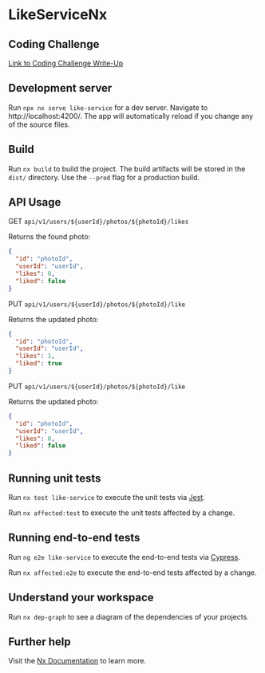 # LikeServiceNx

## Coding Challenge

[Link to Coding Challenge Write-Up](./Coding%20Challenge%20Write-Up.md)

## Development server

Run `npx nx serve like-service` for a dev server. Navigate to http://localhost:4200/. The app will automatically reload
if you change any of the source files.

## Build

Run `nx build` to build the project. The build artifacts will be stored in the `dist/` directory. Use the `--prod` flag
for a production build.

## API Usage

GET `api/v1/users/${userId}/photos/${photoId}/likes`

Returns the found photo:

```json
{
  "id": "photoId",
  "userId": "userId",
  "likes": 0,
  "liked": false
}
```

PUT `api/v1/users/${userId}/photos/${photoId}/like`

Returns the updated photo:

```json
{
  "id": "photoId",
  "userId": "userId",
  "likes": 1,
  "liked": true
}
```

PUT `api/v1/users/${userId}/photos/${photoId}/like`

Returns the updated photo:

```json
{
  "id": "photoId",
  "userId": "userId",
  "likes": 0,
  "liked": false
}
```

## Running unit tests

Run `nx test like-service` to execute the unit tests via [Jest](https://jestjs.io).

Run `nx affected:test` to execute the unit tests affected by a change.

## Running end-to-end tests

Run `ng e2e like-service` to execute the end-to-end tests via [Cypress](https://www.cypress.io).

Run `nx affected:e2e` to execute the end-to-end tests affected by a change.

## Understand your workspace

Run `nx dep-graph` to see a diagram of the dependencies of your projects.

## Further help

Visit the [Nx Documentation](https://nx.dev) to learn more.
